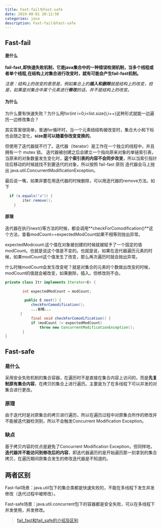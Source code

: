 ```yaml
---
title: Fast-fail与Fast-safe
date: 2019-08-01 20:12:50
categories: java
description: Fast-fail与Fast-safe
---
```




## Fast-fail

#### 是什么

**fail-fast,即快速失败机制，它是java集合中的一种错误检测机制，当多个线程或者单个线程,在结构上对集合进行改变时，就有可能会产生fail-fast机制。**

*注意：结构上的改变的意思是，例如集合上的**插入和删除**就是结构上的改变，但是，如果是对集合中某个元素进行**修改**的话，并不是结构上的改变。* 



#### 为什么

为什么要有快速失败？为什么用for(int i=0;i<list.size();i++)这种形式就能一边遍历一边修改集合？

其实答案很简单，普通for循环时，当一个元素结结构被改变时，集合大小和下标也会随之变化，**size是可以随着你改变变换的**。

但使用了迭代器就不行了。迭代器（Iterator）是工作在一个独立的线程中，并且拥有一个 mutex 锁。 迭代器被创建之后会建立一个指向原来对象的单链索引表，当原来的对象数量发生变化时，**这个索引表的内容不会同步改变**，所以当索引指针往后移动的时候就找不到要迭代的对象，所以按照 fail-fast 原则 迭代器会马上抛出 java.util.ConcurrentModificationException。

最后说一嘴，如果非要在用迭代器的时候删除，可以用迭代器的remove方法。如下

```java
  if (s.equals("a")) {
        iter.remove();
    }
```

#### 原理

迭代器在执行next()等方法的时候，都会调用**checkForComodification()**这个方法，查看modCount==expectedModCount如果不相等则抛出异常。

expectedModcount:这个值在对象被创建的时候就被赋予了一个固定的值modCount。也就是说这个值是不变的。也就是说，如果在迭代器遍历元素的时候，如果modCount这个值发生了改变，那么再次遍历时就会抛出异常。 

什么时候modCount会发生改变呢？就是对集合的元素的个数做出改变的时候，modCount的值就会被改变，如果删除，插入。但修改则不会。



```java
private class Itr implements Iterator<E> {
  
        int expectedModCount = modCount;
        
         public E next() {
            checkForComodification();
            ...省略...
       }
            final void checkForComodification() {
            if (modCount != expectedModCount)
                throw new ConcurrentModificationException();
        }
}
```



## Fast-safe

### 是什么

采用安全失败机制的集合容器，在遍历时不是直接在集合内容上访问的，而是**先复制原有集合内容**，在拷贝的集合上进行遍历。主要是为了在多线程下可以并发的对集合进行更改。

### 原理

由于迭代时是对原集合的拷贝进行遍历，所以在遍历过程中对原集合所作的修改并不能被迭代器检测到，所以不会触发Concurrent Modification Exception。

###  缺点

基于拷贝内容的优点是避免了Concurrent Modification Exception，但同样地，**迭代器并不能访问到修改后的内容**，即迭代器遍历的是开始遍历那一刻拿到的集合拷贝，在遍历期间原集合发生的修改迭代器是不知道的。

## 两者区别

Fast-fail场景：java.util包下的集合类都是快速失败的，不能在多线程下发生并发修改（迭代过程中被修改）。

Fast-safe场景：java.util.concurrent包下的容器都是安全失败，可以在多线程下并发使用，并发修改。

> [fail_fast和fail_safe的介绍及区别](https://blog.csdn.net/mlym521/article/details/82465126)

